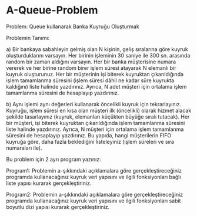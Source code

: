 # A-Queue-Problem

Problem: Queue kullanarak Banka Kuyruğu Oluşturmak

Problemin Tanımı:

 a) Bir bankaya sabahleyin gelmiş olan N kişinin, geliş sıralarına göre kuyruk oluşturduklarını varsayın. Her birinin işleminin 30 saniye ile 300 sn. arasında random bir zaman aldığını varsayın. Her bir banka müşterisine numara vererek ve her birine random birer işlem süresi atayarak N elemanlı bir kuyruk oluşturunuz. Her bir müşterinin işi biterek kuyruktan çıkarıldığında işlem tamamlanma süresini (işlem süresi dâhil ne kadar süre kuyrukta kaldığını) liste halinde yazdırınız. Ayrıca, N adet müşteri için ortalama işlem tamamlanma süresini de hesaplayıp yazdırınız. 

b) Aynı işlemi aynı değerleri kullanarak öncelikli kuyruk için tekrarlayınız. Kuyruğu, işlem süresi en kısa olan müşteri ilk (öncelikli) olarak hizmet alacak şekilde tasarlayınız (kuyruk, elemanları küçükten büyüğe sıralı tutacak). Her bir müşteri, işi biterek kuyruktan çıkarıldığında işlem tamamlanma süresini liste halinde yazdırınız. Ayrıca, N müşteri için ortalama işlem tamamlanma süresini de hesaplayıp yazdırınız. Bu yapıda, hangi müşterilerin FIFO kuyruğa göre, daha fazla beklediğini listeleyiniz (işlem süreleri ve sıra numaraları ile).

Bu problem için 2 ayrı program yazınız:

Program1: Problemin a-şıkkındaki açıklamalara göre gerçekleştireceğiniz programda kullanacağınız kuyruk veri yapısını ve ilgili fonksiyonları bağlı liste yapısı kurarak gerçekleştiriniz.

Program2: Problemin a-şıkkındaki açıklamalara göre gerçekleştireceğiniz programda kullanacağınız kuyruk veri yapısını ve ilgili fonksiyonları sabit boyutlu dizi yapısı kurarak gerçekleştiriniz.
